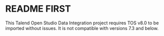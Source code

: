 # README FIRST

This Talend Open Studio Data Integration project requires TOS v8.0 to be imported without issues. It is not compatible with versions 7.3 and below.